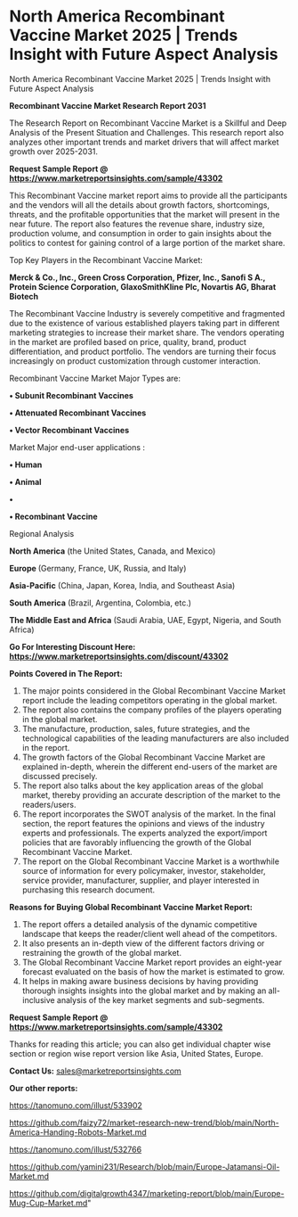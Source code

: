 # North America Recombinant Vaccine Market 2025 | Trends Insight with Future Aspect Analysis
North America Recombinant Vaccine Market 2025 | Trends Insight with Future Aspect Analysis

<strong>Recombinant Vaccine Market Research Report 2031</strong>

The Research Report on Recombinant Vaccine Market is a Skillful and Deep Analysis of the Present Situation and Challenges. This research report also analyzes other important trends and market drivers that will affect market growth over 2025-2031.

<strong>Request Sample Report @ <a href=https://www.marketreportsinsights.com/sample/43302>https://www.marketreportsinsights.com/sample/43302</a></strong>

This Recombinant Vaccine market report aims to provide all the participants and the vendors will all the details about growth factors, shortcomings, threats, and the profitable opportunities that the market will present in the near future. The report also features the revenue share, industry size, production volume, and consumption in order to gain insights about the politics to contest for gaining control of a large portion of the market share.

Top Key Players in the Recombinant Vaccine Market:

<strong>Merck & Co., Inc., Green Cross Corporation, Pfizer, Inc., Sanofi S A., Protein Science Corporation, GlaxoSmithKline Plc, Novartis AG, Bharat Biotech</strong>

The Recombinant Vaccine Industry is severely competitive and fragmented due to the existence of various established players taking part in different marketing strategies to increase their market share. The vendors operating in the market are profiled based on price, quality, brand, product differentiation, and product portfolio. The vendors are turning their focus increasingly on product customization through customer interaction.

Recombinant Vaccine Market Major Types are:

<strong>•  Subunit Recombinant Vaccines

•  Attenuated Recombinant Vaccines

•  Vector Recombinant Vaccines</strong>

Market Major end-user applications :

<strong>•  Human

•  Animal

•  

•  Recombinant Vaccine</strong>

Regional Analysis

</u><strong><b>North America</b></strong> (the United States, Canada, and Mexico)

<strong><b>Europe </b></strong>(Germany, France, UK, Russia, and Italy)

<strong><b>Asia-Pacific</b></strong> (China, Japan, Korea, India, and Southeast Asia)

<strong><b>South America</b></strong> (Brazil, Argentina, Colombia, etc.)

<strong><b>The Middle East and Africa</b></strong> (Saudi Arabia, UAE, Egypt, Nigeria, and South Africa)

<strong>Go For Interesting Discount Here: <a href=https://www.marketreportsinsights.com/discount/43302>https://www.marketreportsinsights.com/discount/43302</a></strong>

<strong>Points Covered in The Report:</strong>
<ol>
  <li>The major points considered in the Global Recombinant Vaccine Market report include the leading competitors operating in the global market.</li>
  <li>The report also contains the company profiles of the players operating in the global market.</li>
  <li>The manufacture, production, sales, future strategies, and the technological capabilities of the leading manufacturers are also included in the report.</li>
  <li>The growth factors of the Global Recombinant Vaccine Market are explained in-depth, wherein the different end-users of the market are discussed precisely.</li>
  <li>The report also talks about the key application areas of the global market, thereby providing an accurate description of the market to the readers/users.</li>
  <li>The report incorporates the SWOT analysis of the market. In the final section, the report features the opinions and views of the industry experts and professionals. The experts analyzed the export/import policies that are favorably influencing the growth of the Global Recombinant Vaccine Market.</li>
  <li>The report on the Global Recombinant Vaccine Market is a worthwhile source of information for every policymaker, investor, stakeholder, service provider, manufacturer, supplier, and player interested in purchasing this research document.</li>
</ol>
<strong>Reasons for Buying Global Recombinant Vaccine Market Report:</strong>

<ol>
  <li>The report offers a detailed analysis of the dynamic competitive landscape that keeps the reader/client well ahead of the competitors.</li>
  <li>It also presents an in-depth view of the different factors driving or restraining the growth of the global market.</li>
  <li>The Global Recombinant Vaccine Market report provides an eight-year forecast evaluated on the basis of how the market is estimated to grow.</li>
  <li>It helps in making aware business decisions by having providing thorough insights insights into the global market and by making an all-inclusive analysis of the key market segments and sub-segments.</li>
</ol>
<strong>Request Sample Report @ <a href=https://www.marketreportsinsights.com/sample/43302>https://www.marketreportsinsights.com/sample/43302</a></strong>


Thanks for reading this article; you can also get individual chapter wise section or region wise report version like Asia, United States, Europe.

<strong>Contact Us:</strong>
sales@marketreportsinsights.com

<strong>Our other reports:</strong>

<a href=https://tanomuno.com/illust/533902>https://tanomuno.com/illust/533902</a>

<a href=https://github.com/faizy72/market-research-new-trend/blob/main/North-America-Handing-Robots-Market.md>https://github.com/faizy72/market-research-new-trend/blob/main/North-America-Handing-Robots-Market.md</a>

<a href=https://tanomuno.com/illust/532766>https://tanomuno.com/illust/532766</a>

<a href=https://github.com/yamini231/Research/blob/main/Europe-Jatamansi-Oil-Market.md>https://github.com/yamini231/Research/blob/main/Europe-Jatamansi-Oil-Market.md</a>

<a href=https://github.com/digitalgrowth4347/marketing-report/blob/main/Europe-Mug-Cup-Market.md>https://github.com/digitalgrowth4347/marketing-report/blob/main/Europe-Mug-Cup-Market.md</a>"
